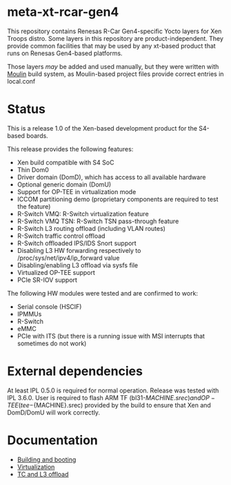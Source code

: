 # meta-xt-rcar-gen4 #

This repository contains Renesas R-Car Gen4-specific Yocto layers for
Xen Troops distro. Some layers in this repository are product-independent.
They provide common facilities that may be used by any xt-based product
that runs on Renesas Gen4-based platforms.

Those layers *may* be added and used manually, but they were written
with [Moulin](https://moulin.readthedocs.io/en/latest/) build system,
as Moulin-based project files provide correct entries in local.conf

# Status

This is a release 1.0 of the Xen-based development product for the
S4-based boards.

This release provides the following features:

 - Xen build compatible with S4 SoC
 - Thin Dom0
 - Driver domain (DomD), which has access to all available hardware
 - Optional generic domain (DomU)
 - Support for OP-TEE in virtualization mode
 - ICCOM partitioning demo (proprietary components are required to
   test the feature)
 - R-Switch VMQ: R-Switch virtualization feature
 - R-Switch VMQ TSN: R-Switch TSN pass-through feature
 - R-Switch L3 routing offload (including VLAN routes)
 - R-Switch traffic control offload
 - R-Switch offloaded IPS/IDS Snort support
 - Disabling L3 HW forwarding respectively to /proc/sys/net/ipv4/ip_forward value
 - Disabling/enabling L3 offload via sysfs file
 - Virtualized OP-TEE support
 - PCIe SR-IOV support

The following HW modules were tested and are confirmed to work:

 - Serial console (HSCIF)
 - IPMMUs
 - R-Switch
 - eMMC
 - PCIe with ITS (but there is a running issue with MSI interrupts
   that sometimes do not work)

# External dependencies

At least IPL 0.5.0 is required for normal operation. Release was
tested with IPL 3.6.0. User is required to flash ARM TF
(bl31-${MACHINE}.srec) and OP-TEE (tee-${MACHINE}.srec) provided by the build
to ensure that Xen and DomD/DomU will work correctly.

# Documentation

- [Building and booting][]
- [Virtualization][]
- [TC and L3 offload][]

[Building and booting]: ./doc/building.md
[Virtualization]: ./doc/virtualization.md
[TC and L3 offload]: ./doc/tc-and-l3-offload.md
